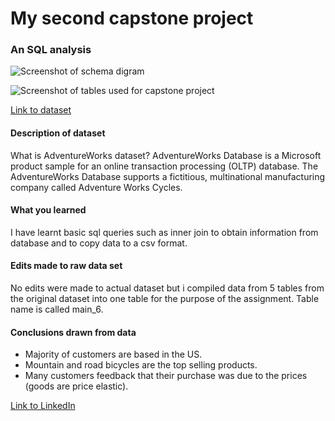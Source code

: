 # My second capstone project

### An SQL analysis

![Screenshot of schema digram](https://user-images.githubusercontent.com/123168272/224294224-0600a82b-d24a-4ec8-a342-dc997d25ecd2.png)

![Screenshot of tables used for capstone project](https://user-images.githubusercontent.com/123168272/224294977-8ecf10f5-c9f3-4665-bc46-6aef720d42d4.png)

[Link to dataset](https://github.com/lorint/AdventureWorks-for-Postgres)

#### Description of dataset

What is AdventureWorks dataset? AdventureWorks Database is a Microsoft product sample for an online transaction processing (OLTP) database. 
The AdventureWorks Database supports a fictitious, multinational manufacturing company called Adventure Works Cycles.

#### What you learned

I have learnt basic sql queries such as inner join to obtain information from database and to copy data to a csv format.

#### Edits made to raw data set

No edits were made to actual dataset but i compiled data from 5 tables from the original dataset into one table for the purpose of the assignment. Table name is called main_6.

#### Conclusions drawn from data
- Majority of customers are based in the US.
- Mountain and road bicycles are the top selling products.
- Many customers feedback that their purchase was due to the prices (goods are price elastic).

[Link to LinkedIn](https://www.linkedin.com/in/jeremy-tay-116124139/)
